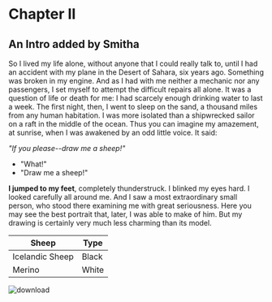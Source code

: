# Chapter II

## An Intro added by Smitha
 
So I lived my life alone, without anyone that I could really talk to, until I had an accident with my plane in the Desert of Sahara, six years ago. Something was broken in my engine. And as I had with me neither a mechanic nor any passengers, I set myself to attempt the difficult repairs all alone. It was a question of life or death for me: I had scarcely enough drinking water to last a week.
The first night, then, I went to sleep on the sand, a thousand miles from any human habitation. I was more isolated than a shipwrecked sailor on a raft in the middle of the ocean.
Thus you can imagine my amazement, at sunrise, when I was awakened by an odd little voice. It said:

_"If you please--draw me a sheep!"_

-  "What!"
-  "Draw me a sheep!"

**I jumped to my feet**, completely thunderstruck. I blinked my eyes hard. I looked carefully all around me. And I saw a most extraordinary small person, who stood there examining me with great seriousness. Here you may see the best portrait that, later, I was able to make of him. But my drawing is certainly very much less charming than its model.

|Sheep|Type|
|---|---|
|Icelandic Sheep|Black|
|Merino|White|

![download](https://user-images.githubusercontent.com/75452710/101982416-c94f1c80-3c99-11eb-9382-f360ccae89b2.jpg)
